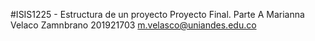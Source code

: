 #ISIS1225 - Estructura de un proyecto
Proyecto Final. Parte A
Marianna Velaco Zamnbrano 201921703 m.velasco@uniandes.edu.co

